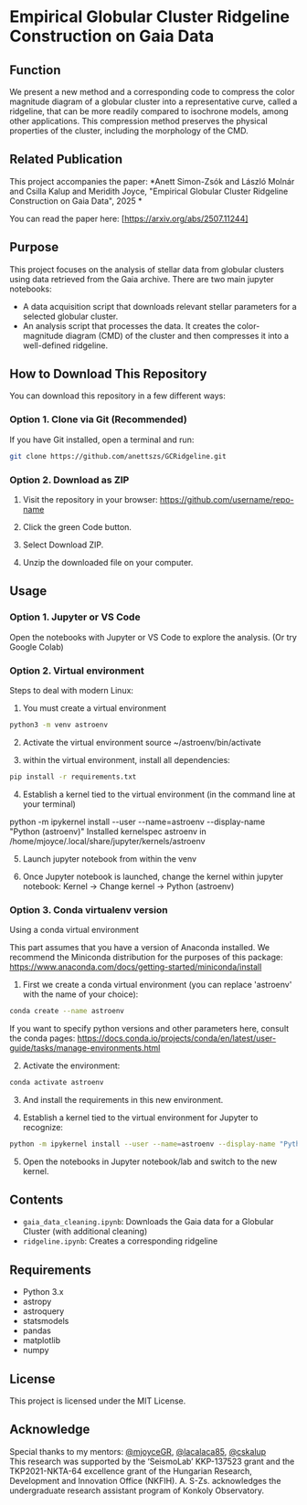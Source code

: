 # Empirical Globular Cluster Ridgeline Construction on Gaia Data

## Function
We present a new method and a corresponding code to compress the color magnitude diagram of a globular cluster into a representative curve, called a ridgeline, that can be more readily compared to isochrone models, among other applications. This compression method preserves the physical properties of the cluster, including the morphology of the CMD.

## Related Publication

This project accompanies the paper:
*Anett Simon-Zsók and László Molnár and Csilla Kalup and Meridith Joyce, "Empirical Globular Cluster Ridgeline Construction on Gaia Data", 2025 *

You can read the paper here: [https://arxiv.org/abs/2507.11244]

## Purpose

This project focuses on the analysis of stellar data from globular clusters using data retrieved from the Gaia archive. There are two main jupyter notebooks:
- A data acquisition script that downloads relevant stellar parameters for a selected globular cluster.
- An analysis script that processes the data. It creates the color-magnitude diagram (CMD) of the cluster and then compresses it into a well-defined ridgeline.

## How to Download This Repository

You can download this repository in a few different ways:

### Option 1. Clone via Git (Recommended)

If you have Git installed, open a terminal and run:

```bash
git clone https://github.com/anettszs/GCRidgeline.git
```

### Option 2. Download as ZIP

1. Visit the repository in your browser: https://github.com/username/repo-name

2. Click the green Code button.

3. Select Download ZIP.

4. Unzip the downloaded file on your computer.


## Usage

### Option 1. Jupyter or VS Code 

Open the notebooks with Jupyter or VS Code to explore the analysis. (Or try Google Colab)

### Option 2. Virtual environment

Steps to deal with modern Linux:

1. You must create a virtual environment

```bash
python3 -m venv astroenv
```

2. Activate the virtual environment
source ~/astroenv/bin/activate

3. within the virtual environment, install all dependencies:

```bash
pip install -r requirements.txt
```

4. Establish a kernel tied to the virtual environment (in the command line at your terminal)

python -m ipykernel install --user --name=astroenv --display-name "Python (astroenv)"
Installed kernelspec astroenv in /home/mjoyce/.local/share/jupyter/kernels/astroenv

5. Launch jupyter notebook from within the venv

6. Once Jupyter notebook is launched, change the kernel within jupyter notebook:
Kernel → Change kernel → Python (astroenv)

### Option 3. Conda virtualenv version

Using a conda virtual environment

This part assumes that you have a version of Anaconda installed. We recommend the Miniconda distribution for the purposes of this package: https://www.anaconda.com/docs/getting-started/miniconda/install 

1. First we create a conda virtual environment (you can replace 'astroenv' with the name of your choice):

```bash
conda create --name astroenv
```

If you want to specify python versions and other parameters here, consult the conda pages: https://docs.conda.io/projects/conda/en/latest/user-guide/tasks/manage-environments.html

2. Activate the environment: 

```bash
conda activate astroenv
```

3. And install the requirements in this new environment. 

4. Establish a kernel tied to the virtual environment for Jupyter to recognize: 

```bash
python -m ipykernel install --user --name=astroenv --display-name "Python (astroenv)"
```

5. Open the notebooks in Jupyter notebook/lab and switch to the new kernel.


## Contents

- `gaia_data_cleaning.ipynb`: Downloads the Gaia data for a Globular Cluster (with additional cleaning)
- `ridgeline.ipynb`: Creates a corresponding ridgeline 

## Requirements

- Python 3.x
- astropy
- astroquery
- statsmodels
- pandas
- matplotlib
- numpy

## License

This project is licensed under the MIT License.

## Acknowledge

Special thanks to my mentors: [@mjoyceGR](https://github.com/mjoyceGR), [@lacalaca85](https://github.com/lacalaca85), [@cskalup](https://github.com/cskalup)   
This research was supported by the ‘SeismoLab’ KKP-137523 grant and the TKP2021-NKTA-64 excellence grant
of the Hungarian Research, Development and Innovation Office (NKFIH). A. S-Zs. acknowledges the undergraduate
research assistant program of Konkoly Observatory.